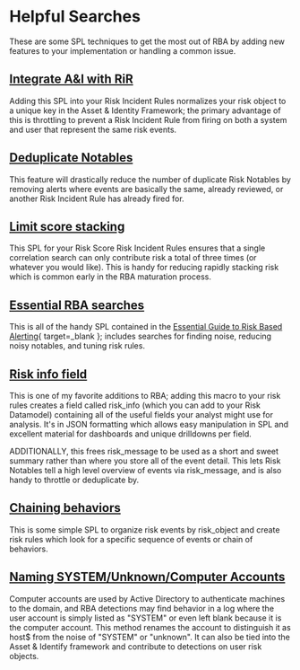 # Helpful Searches

These are some SPL techniques to get the most out of RBA by adding new features to your implementation or handling a common issue.

## [Integrate A&I with RiR](./asset_and_identity_rir_logic.md)

Adding this SPL into your Risk Incident Rules normalizes your risk object to a unique key in the Asset & Identity Framework; the primary advantage of this is throttling to prevent a Risk Incident Rule from firing on both a system and user that represent the same risk events.

## [Deduplicate Notables](./dedup-notables/)

This feature will drastically reduce the number of duplicate Risk Notables by removing alerts where events are basically the same, already reviewed, or another Risk Incident Rule has already fired for.

## [Limit score stacking](./limit_risk_rule_score_stacking.md)

This SPL for your Risk Score Risk Incident Rules ensures that a single correlation search can only contribute risk a total of three times (or whatever you would like). This is handy for reducing rapidly stacking risk which is common early in the RBA maturation process.

## [Essential RBA searches](./risk_guide_searches.md)

This is all of the handy SPL contained in the [Essential Guide to Risk Based Alerting](https://www.splunk.com/en_us/resources/the-essential-guide-to-risk-based-alerting.html){ target=_blank }; includes searches for finding noise, reducing noisy notables, and tuning risk rules.

## [Risk info field](./risk_info_event_detail.md)

This is one of my favorite additions to RBA; adding this macro to your risk rules creates a field called risk_info (which you can add to your Risk Datamodel) containing all of the useful fields your analyst might use for analysis. It's in JSON formatting which allows easy manipulation in SPL and excellent material for dashboards and unique drilldowns per field.

ADDITIONALLY, this frees risk_message to be used as a short and sweet summary rather than where you store all of the event detail. This lets Risk Notables tell a high level overview of events via risk_message, and is also handy to throttle or deduplicate by.

## [Chaining behaviors](./this_then_that_alerts.md)

This is some simple SPL to organize risk events by risk_object and create risk rules which look for a specific sequence of events or chain of behaviors.

## [Naming SYSTEM/Unknown/Computer Accounts](./naming_system_unknown_computer_accounts.md)

Computer accounts are used by Active Directory to authenticate machines to the domain, and RBA detections may find behavior in a log where the user account is simply listed as "SYSTEM" or even left blank because it is the computer account. This method renames the account to distinguish it as host$ from the noise of "SYSTEM" or "unknown". It can also be tied into the Asset & Identify framework and contribute to detections on user risk objects.